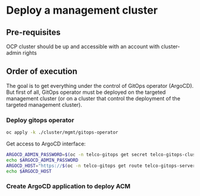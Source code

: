 # Deploy a management cluster

## Pre-requisites

OCP cluster should be up and accessible with an account with cluster-admin rights

## Order of execution

The goal is to get everything under the control of GitOps operator (ArgoCD). But first of all, GitOps operator must be deployed on the targeted management cluster (or on a cluster that control the deployment of the targeted management cluster).


### Deploy gitops operator

```bash
oc apply -k ./cluster/mgmt/gitops-operator

```


Get access to ArgoCD interface:

```bash
ARGOCD_ADMIN_PASSWORD=$(oc -n telco-gitops get secret telco-gitops-cluster -o jsonpath='{.data.admin\.password}' | base64 -d)
echo $ARGOCD_ADMIN_PASSWORD
ARGOCD_HOST="https://$(oc -n telco-gitops get route telco-gitops-server -o jsonpath='{.spec.host}')"
echo $ARGOCD_HOST
```

### Create ArgoCD application to deploy ACM
